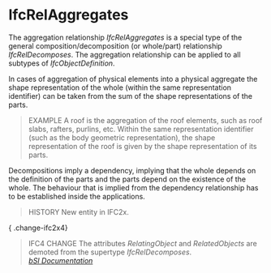 IfcRelAggregates
================
The aggregation relationship _IfcRelAggregates_ is a special type of the
general composition/decomposition (or whole/part) relationship
_IfcRelDecomposes_. The aggregation relationship can be applied to all
subtypes of _IfcObjectDefinition_.  
  
In cases of aggregation of physical elements into a physical aggregate the
shape representation of the whole (within the same representation identifier)
can be taken from the sum of the shape representations of the parts.  
  
> EXAMPLE  A roof is the aggregation of the roof elements, such as roof slabs,
> rafters, purlins, etc. Within the same representation identifier (such as
> the body geometric representation), the shape representation of the roof is
> given by the shape representation of its parts.  
  
Decompositions imply a dependency, implying that the whole depends on the
definition of the parts and the parts depend on the existence of the whole.
The behaviour that is implied from the dependency relationship has to be
established inside the applications.  
  
> HISTORY  New entity in IFC2x.  
  
{ .change-ifc2x4}  
> IFC4 CHANGE The attributes _RelatingObject_ and _RelatedObjects_ are demoted
> from the supertype _IfcRelDecomposes_.  
[ _bSI
Documentation_](https://standards.buildingsmart.org/IFC/DEV/IFC4_2/FINAL/HTML/schema/ifckernel/lexical/ifcrelaggregates.htm)


